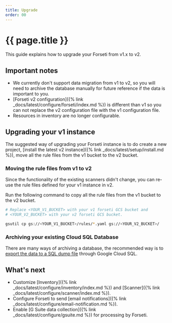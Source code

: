 ```yaml
---
title: Upgrade
order: 00
---
```


# {{ page.title }}

This guide explains how to upgrade your Forseti from v1.x to v2.

## Important notes

 * We currently don't support data migration from v1 to v2, so you will need to archive the database manually 
   for future reference if the data is important to you.
 * [Forseti v2 configuration]({% link _docs/latest/configure/forseti/index.md %}) is different than v1 so 
   you can not replace the v2 configuration file with the v1 configuration file.
 * Resources in inventory are no longer configurable.

## Upgrading your v1 instance

The suggested way of upgrading your Forseti instance is to do create a new project, [install 
the latest v2 instance]({% link _docs/latest/setup/install.md %}), move all the rule files 
from the v1 bucket to the v2 bucket.

 
### Moving the rule files from v1 to v2

Since the functionality of the existing scanners didn't change, you can re-use the rule 
files defined for your v1 instance in v2.  

Run the following command to copy all the rule files from the v1 bucket to the v2 bucket.

```bash
# Replace <YOUR_V1_BUCKET> with your v1 forseti GCS bucket and
# <YOUR_V2_BUCKET> with your v2 forseti GCS bucket.

gsutil cp gs://<YOUR_V1_BUCKET>/rules/*.yaml gs://<YOUR_V2_BUCKET>/
```

  
### Archiving your existing Cloud SQL Database

There are many ways of archiving a database, the recommended way is to [export the data 
to a SQL dump file](https://cloud.google.com/sql/docs/mysql/import-export/exporting#mysqldump) 
through Google Cloud SQL.


## What's next

  - Customize [Inventory]({% link _docs/latest/configure/inventory/index.md %}) and
  [Scanner]({% link _docs/latest/configure/scanner/index.md %}).
  - Configure Forseti to send [email notifications]({% link _docs/latest/configure/email-notification.md %}).
  - Enable [G Suite data collection]({% link _docs/latest/configure/gsuite.md %})
  for processing by Forseti.

